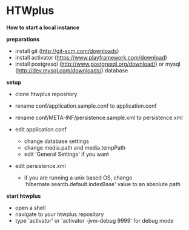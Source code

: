 HTWplus
=====================================

**How to start a local instance**

**preparations**
- install git (http://git-scm.com/downloads)
- install activator (https://www.playframework.com/download) 
- install postgresql (http://www.postgresql.org/download/) or mysql (http://dev.mysql.com/downloads/) database

**setup**
- clone htwplus repository
- rename conf/application.sample.conf to application.conf
- rename conf/META-INF/persistence.sample.xml to persistence.xml
- edit application.conf 
  - change database settings
  - change media.path and media.tempPath
  - edit 'General Settings' if you want
  
- edit persistence.xml
  - if you are running a unix based OS, change 'hibernate.search.default.indexBase' value to an absolute path

**start htwplus**
- open a shell
- navigate to your htwplus repository
- type 'activator' or 'activator -jvm-debug 9999' for debug mode
